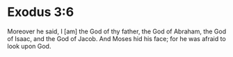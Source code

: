 # Exodus 3:6

Moreover he said, I [am] the God of thy father, the God of Abraham, the God of Isaac, and the God of Jacob. And Moses hid his face; for he was afraid to look upon God.